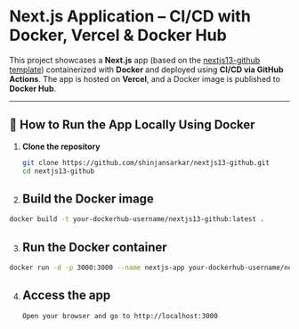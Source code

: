 
# Next.js Application – CI/CD with Docker, Vercel & Docker Hub

This project showcases a **Next.js** app (based on the [nextjs13-github template](https://github.com/shinjansarkar/nextjs13-github)) containerized with **Docker** and deployed using **CI/CD via GitHub Actions**. The app is hosted on **Vercel**, and a Docker image is published to **Docker Hub**.

---

##  🚀 How to Run the App Locally Using Docker

1. **Clone the repository**  
   ```bash
   git clone https://github.com/shinjansarkar/nextjs13-github.git
   cd nextjs13-github
    ```
2. ## Build the Docker image ##
```bash
docker build -t your-dockerhub-username/nextjs13-github:latest .
```
3. ## Run the Docker container ##
  ```bash
docker run -d -p 3000:3000 --name nextjs-app your-dockerhub-username/nextjs13-github:latest
  ```

4. ## Access the app ##
   ```bash
   Open your browser and go to http://localhost:3000
   ```
